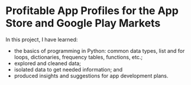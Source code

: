 # Profitable App Profiles for the App Store and Google Play Markets
In this project, I have learned:
- the basics of programming in Python: common data types, list and for loops, dictionaries, frequency tables, functions, etc.;
- explored and cleaned data;
- isolated data to get needed information; and
- produced insights and suggestions for app development plans. 
